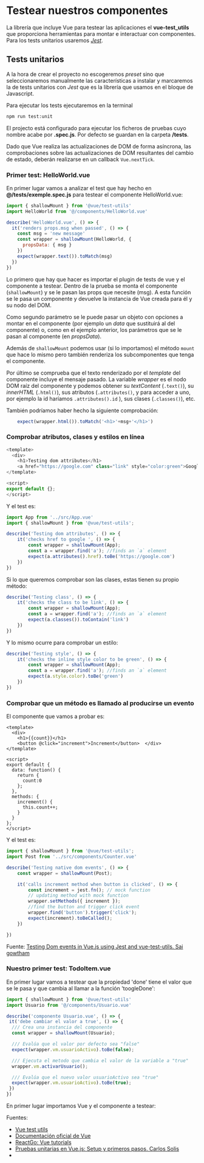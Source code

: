 # Testear nuestros componentes
La librería que incluye Vue para testear las aplicaciones el **vue-test_utils** que proporciona herramientas para montar e interactuar con componentes. Para los tests unitarios usaremos [_Jest_](https://jestjs.io/).

## Tests unitarios
A la hora de crear el proyecto no escogeremos _preset_ sino que seleccionaremos manualmente las características a instalar y marcaremos la de tests unitarios con _Jest_ que es la librería que usamos en el bloque de Javascript.

Para ejecutar los tests ejecutaremos en la terminal
```bash
npm run test:unit
```

El projecto está configurado para ejecutar los ficheros de pruebas cuyo nombre acabe por **.spec.js**. Por defecto se guardan en la carpeta **/tests**.

Dado que Vue realiza las actualizaciones de DOM de forma asíncrona, las comprobaciones sobre las actualizaciones de DOM resultantes del cambio de estado, deberán realizarse en un callback `Vue.nextTick`.

### Primer test: HelloWorld.vue
En primer lugar vamos a analizar el test que hay hecho en **@/tests/exemple.spec.js** para testear el componente HelloWorld.vue:
```javascript
import { shallowMount } from '@vue/test-utils'
import HelloWorld from '@/components/HelloWorld.vue'

describe('HelloWorld.vue', () => {
  it('renders props.msg when passed', () => {
    const msg = 'new message'
    const wrapper = shallowMount(HelloWorld, {
      propsData: { msg }
    })
    expect(wrapper.text()).toMatch(msg)
  })
})
```

Lo primero que hay que hacer es importar el plugin de tests de vue y el componente a testear. Dentro de la prueba se monta el componente (`shallowMount`) y se le pasan las props que necesite (msg). A esta función se le pasa un componente y devuelve la instancia de Vue creada para él y su nodo del DOM. 

Como segundo parámetro se le puede pasar un objeto con opciones a montar en el componente (por ejemplo un _data_ que sustituirá al del componente) o, como en el ejemplo anterior, los parámetros que se le pasan al componente (en _propsData_). 

Además de `shallowMount` podemos usar (si lo importamos) el método `mount` que hace lo mismo pero también renderiza los subcomponentes que tenga el componente.

Por último se comprueba que el texto renderizado por el _template_ del componente incluye el mensaje pasado. La variable _wrapper_ es el nodo DOM raíz del componente y podemos obtener su _textContent_ (`.text()`), su _innerHTML_ (`.html()`), sus atributos (`.attributes()`, y para acceder a uno, por ejemplo la id haríamos `.attributes().id` ), sus clases (`.classes()`), etc.

También podríamos haber hecho la siguiente comprobación:
```javascript
    expect(wrapper.html()).toMatch('<h1>'+msg+'</h1>')
```

### Comprobar atributos, clases y estilos en línea
```javascript
<template>
  <div>
    <h1>Testing dom attributes</h1>
    <a href="https://google.com" class="link" style="color:green">Google</a>  </div>
</template>

<script>
export default {};
</script>
```

Y el test es:
```javascript
import App from '../src/App.vue'
import { shallowMount } from '@vue/test-utils';

describe('Testing dom attributes', () => {
    it('checks href to google ', () => {
        const wrapper = shallowMount(App);
        const a = wrapper.find('a'); //finds an `a` element
        expect(a.attributes().href).toBe('https://google.com')
    })
})
```

Si lo que queremos comprobar son las clases, estas tienen su propio método:
```javascript
describe('Testing class', () => {
    it('checks the class to be link', () => {
        const wrapper = shallowMount(App);
        const a = wrapper.find('a'); //finds an `a` element
        expect(a.classes()).toContain('link')
    })
})
```

Y lo mismo ocurre para comprobar un estilo:
```javascript
describe('Testing style', () => {
    it('checks the inline style color to be green', () => {
        const wrapper = shallowMount(App);
        const a = wrapper.find('a'); //finds an `a` element
        expect(a.style.color).toBe('green')
    })
})
```

### Comprobar que un método es llamado al producirse un evento
El componente que vamos a probar es:
```vue
<template>
  <div>
    <h1>{{count}}</h1>
    <button @click="increment">Increment</button>  </div>
</template>

<script>
export default {
  data: function() {
    return {
      count:0
    };
  },
  methods: {
    increment() {
      this.count++;
    }
  }
};
</script>
```

Y el test es:
```javascript
import { shallowMount } from '@vue/test-utils';
import Post from '../src/components/Counter.vue'

describe('Testing native dom events', () => {
    const wrapper = shallowMount(Post);

    it('calls increment method when button is clicked', () => {
        const increment = jest.fn(); // mock function
        // updating method with mock function
        wrapper.setMethods({ increment });
        //find the button and trigger click event
        wrapper.find('button').trigger('click');
        expect(increment).toBeCalled();
    })

})
```
Fuente: [Testing Dom events in Vue.js using Jest and vue-test-utils. Sai gowtham](https://reactgo.com/vue-test-dom-events/)

### Nuestro primer test: TodoItem.vue
En primer lugar vamos a testear que la propiedad 'done' tiene el valor que se le pasa y que cambia al llamar a la función 'toogleDone':
```javascript
import { shallowMount } from '@vue/test-utils'
import Usuario from '@/components/Usuario.vue'

describe('componente Usuario.vue', () => {
 it('debe cambiar el valor a true', () => {
  /// Crea una instancia del componente
  const wrapper = shallowMount(Usuario);

  /// Evalúa que el valor por defecto sea "false"
  expect(wrapper.vm.usuarioActivo).toBe(false);

  /// Ejecuta el metodo que cambia el valor de la variable a "true"
  wrapper.vm.activarUsuario();

  /// Evalúa que el nuevo valor usuarioActivo sea "true"
  expect(wrapper.vm.usuarioActivo).toBe(true);
 })
})
```

En primer lugar importamos Vue y el componente a testear:


Fuentes:
- [Vue test utils](https://vue-test-utils.vuejs.org/)
- [Documentación oficial de Vue](https://es.vuejs.org/v2/guide/unit-testing.html)
- [ReactGo: Vue tutorials](https://reactgo.com/vue-test-dom-events/)
- [Pruebas unitarias en Vue.js: Setup y primeros pasos. Carlos Solis](https://carlossolis.mobi/pruebas-unitarias-en-vue-js-setup-y-primeros-pasos-7255788f3e3b)
- 

